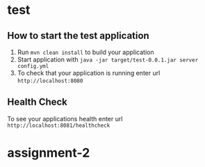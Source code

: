 # test

How to start the test application
---

1. Run `mvn clean install` to build your application
1. Start application with `java -jar target/test-0.0.1.jar server config.yml`
1. To check that your application is running enter url `http://localhost:8080`

Health Check
---

To see your applications health enter url `http://localhost:8081/healthcheck`
# assignment-2
